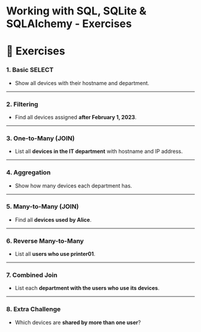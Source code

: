 # Working with SQL, SQLite & SQLAlchemy - Exercises

# 📘 Exercises

### 1. Basic SELECT
- Show all devices with their hostname and department.  

---

### 2. Filtering
- Find all devices assigned **after February 1, 2023**.  

---

### 3. One-to-Many (JOIN)
- List all **devices in the IT department** with hostname and IP address.  

---

### 4. Aggregation
- Show how many devices each department has.  

---

### 5. Many-to-Many (JOIN)
- Find all **devices used by Alice**.  

---

### 6. Reverse Many-to-Many
- List all **users who use printer01**.  

---

### 7. Combined Join
- List each **department with the users who use its devices**.  

---

### 8. Extra Challenge
- Which devices are **shared by more than one user**?  
